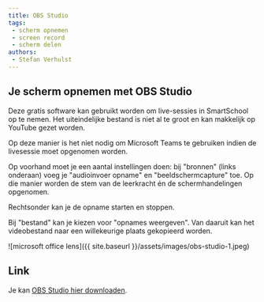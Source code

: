 ```yaml
---
title: OBS Studio
tags: 
 - scherm opnemen
 - screen record
 - scherm delen
authors:
 - Stefan Verhulst
---
```


## Je scherm opnemen met OBS Studio

Deze gratis software kan gebruikt worden om live-sessies in SmartSchool op te nemen. Het uiteindelijke bestand is niet al te groot en kan makkelijk op YouTube gezet worden.

Op deze manier is het niet nodig om Microsoft Teams te gebruiken indien de livesessie moet opgenomen worden.

Op voorhand moet je een aantal instellingen doen: bij "bronnen" (links onderaan) voeg je "audioinvoer opname" en "beeldschermcapture" toe. Op die manier worden de stem van de leerkracht én de schermhandelingen opgenomen.

Rechtsonder kan je de opname starten en stoppen.

Bij "bestand" kan je kiezen voor "opnames weergeven". Van daaruit kan het videobestand naar een willekeurige plaats gekopieerd worden.

![microsoft office lens]({{ site.baseurl }}/assets/images/obs-studio-1.jpeg)

## Link

Je kan [OBS Studio hier downloaden](https://obsproject.com/download).